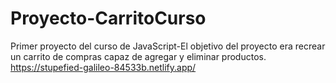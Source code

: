 # Proyecto-CarritoCurso
Primer proyecto del curso de JavaScript-El objetivo del proyecto era recrear un carrito de compras capaz de agregar y eliminar productos.
https://stupefied-galileo-84533b.netlify.app/
